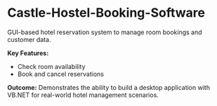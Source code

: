 # Castle-Hostel-Booking-Software
GUI-based hotel reservation system to manage room bookings and customer data.

**Key Features:**
- Check room availability
- Book and cancel reservations

**Outcome:** Demonstrates the ability to build a desktop application with VB.NET for real-world hotel management scenarios.
